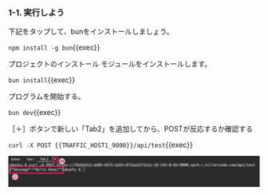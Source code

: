 ### 1-1. 実行しよう
下記をタップして、bunをインストールしましょう。

`npm install -g bun`{{exec}}

プロジェクトのインストール
モジュールをインストールします。

`bun install`{{exec}}

プログラムを開始する。

`bun dev`{{exec}}

［＋］ボタンで新しい「Tab2」を追加してから、POSTが反応するか確認する

`curl -X POST {{TRAFFIC_HOST1_9000}}/api/test`{{exec}}

![s100](https://raw.githubusercontent.com/gaomar/killercoda-scenario/master/bun-hono-line-handson-playground/images/s100.png)
